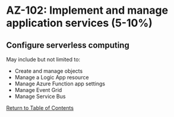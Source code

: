 # AZ-102: Implement and manage application services (5-10%)
## Configure serverless computing
May include but not limited to:
* Create and manage objects
* Manage a Logic App resource
* Manage Azure Function app settings
* Manage Event Grid
* Manage Service Bus

[Return to Table of Contents](README.md)